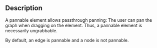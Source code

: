 ## Description

A pannable element allows passthrough panning:  The user can pan the graph when dragging on the element.  Thus, a pannable element is necessarily ungrabbable.

By default, an edge is pannable and a node is not pannable.